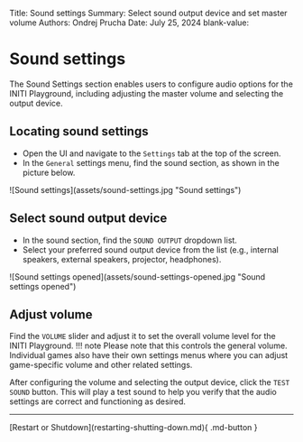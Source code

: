 Title:   Sound settings
Summary: Select sound output device and set master volume
Authors: Ondrej Prucha
Date:    July 25, 2024
blank-value:

# Sound settings

The Sound Settings section enables users to configure audio options for the INITI Playground, including adjusting the master volume and selecting the output device.

## Locating sound settings

- Open the UI and navigate to the `Settings` tab at the top of the screen.
- In the `General` settings menu, find the sound section, as shown in the picture below.

<div class="center imageWidth" markdown>
![Sound settings](assets/sound-settings.jpg "Sound settings")
</div>


## Select sound output device

- In the sound section, find the `SOUND OUTPUT` dropdown list.
- Select your preferred sound output device from the list (e.g., internal speakers, external speakers, projector, headphones).

<div class="center imageWidth" markdown>
![Sound settings opened](assets/sound-settings-opened.jpg "Sound settings opened")
</div>

## Adjust volume

Find the `VOLUME` slider and adjust it to set the overall volume level for the INITI Playground. 
!!! note
    Please note that this controls the general volume. Individual games also have their own settings menus where you can adjust game-specific volume and other related settings.


After configuring the volume and selecting the output device, click the `TEST SOUND` button. This will play a test sound to help you verify that the audio settings are correct and functioning as desired. 



----


<div class="center" markdown>
[Restart or Shutdown](restarting-shutting-down.md){ .md-button }
</div>

<br />